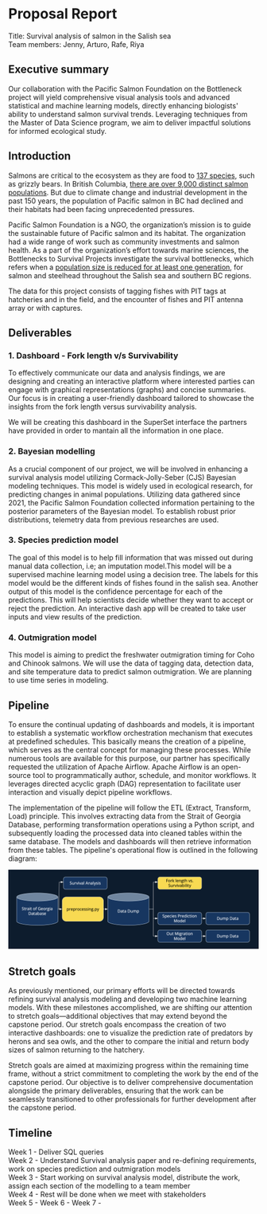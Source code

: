 # Proposal Report
Title: Survival analysis of salmon in the Salish sea <br>
Team members: Jenny, Arturo, Rafe, Riya

## Executive summary
Our collaboration with the Pacific Salmon Foundation on the Bottleneck project will yield comprehensive visual analysis tools and advanced statistical and machine learning models, directly enhancing biologists' ability to understand salmon survival trends. Leveraging techniques from the Master of Data Science program, we aim to deliver impactful solutions for informed ecological study.

## Introduction
Salmons are critical to the ecosystem as they are food to [137 species](https://wildsalmoncenter.org/why-protect-salmon/), such as grizzly bears. In British Columbia, [there are over 9,000 distinct salmon populations](https://psf.ca/salmon/). But due to climate change and industrial development in the past 150 years, the population of Pacific salmon in BC had declined and their habitats had been facing unprecedented pressures. 

Pacific Salmon Foundation is a NGO, the organization’s mission is to guide the sustainable future of Pacific salmon and its habitat. The organization had a wide range of work such as community investments and salmon health. As a part of the organization’s effort towards marine sciences, the Bottlenecks to Survival Projects investigate the survival bottlenecks, which refers when a [population size is reduced for at least one generation](https://evolution.berkeley.edu/bottlenecks-and-founder-effects/), for salmon and steelhead throughout the Salish sea and southern BC regions. 

The data for this project consists of tagging fishes with PIT tags at hatcheries and in the field, and the encounter of fishes and PIT antenna array or with captures.   

## Deliverables
### 1. Dashboard - Fork length v/s Survivability
To effectively communicate our data and analysis findings, we are designing and creating an interactive platform where interested parties can engage with graphical representations (graphs) and concise summaries. Our focus is in creating a user-friendly dashboard tailored to showcase the insights from the fork length versus survivability analysis. 

We will be creating this dashboard in the SuperSet interface the partners have provided in order to mantain all the information in one place.


### 2. Bayesian modelling
As a crucial component of our project, we will be involved in enhancing a survival analysis model utilizing Cormack-Jolly-Seber (CJS) Bayesian modeling techniques. This model is widely used in ecological research, for predicting changes in animal populations. Utilizing data gathered since 2021, the Pacific Salmon Foundation collected information pertaining to the posterior parameters of the Bayesian model. To establish robust prior distributions, telemetry data from previous researches are used.

### 3. Species prediction model
The goal of this model is to help fill information that was missed out during manual data collection, i.e; an imputation model.This model will be a supervised machine learning model using a decision tree. The labels for this model would be the different kinds of fishes found in the salish sea. Another output of this model is the confidence percentage for each of the predictions. This will help scientists decide whether they want to accept or reject the prediction. An interactive dash app will be created to take user inputs and view results of the prediction.

### 4. Outmigration model
This model is aiming to predict the freshwater outmigration timing for Coho and Chinook salmons. We will use the data of tagging data, detection data, and site temperature data to predict salmon outmigration. We are planning to use time series in modeling. 

## Pipeline
To ensure the continual updating of dashboards and models, it is important to establish a systematic workflow orchestration mechanism that executes at predefined schedules. This basically means the creation of a pipeline, which serves as the central concept for managing these processes. While numerous tools are available for this purpose, our partner has specifically requested the utilization of Apache Airflow. Apache Airflow is an open-source tool to programmatically author, schedule, and monitor workflows. It leverages directed acyclic graph (DAG) representation to facilitate user interaction and visually depict pipeline workflows.  

The implementation of the pipeline will follow the ETL (Extract, Transform, Load) principle. This involves extracting data from the Strait of Georgia Database, performing transformation operations using a Python script, and subsequently loading the processed data into cleaned tables within the same database. The models and dashboards will then retrieve information from these tables. The pipeline's operational flow is outlined in the following diagram:

![Pipeline](img/pipeline.png)

## Stretch goals
As previously mentioned, our primary efforts will be directed towards refining survival analysis modeling and developing two machine learning models. With these milestones accomplished, we are shifting our attention to stretch goals—additional objectives that may extend beyond the capstone period. Our stretch goals encompass the creation of two interactive dashboards: one to visualize the prediction rate of predators by herons and sea owls, and the other to compare the initial and return body sizes of salmon returning to the hatchery.

Stretch goals are aimed at maximizing progress within the remaining time frame, without a strict commitment to completing the work by the end of the capstone period. Our objective is to deliver comprehensive documentation alongside the primary deliverables, ensuring that the work can be seamlessly transitioned to other professionals for further development after the capstone period.

## Timeline
Week 1 - Deliver SQL queries <br>
Week 2 - Understand Survival analysis paper and re-defining requirements, work on species prediction and outmigration models <br>
Week 3 - Start working on survival analysis model, distribute the work, assign each section of the modelling to a team member <br>
Week 4 - Rest will be done when we meet with stakeholders <br>
Week 5 - 
Week 6 - 
Week 7 - 


